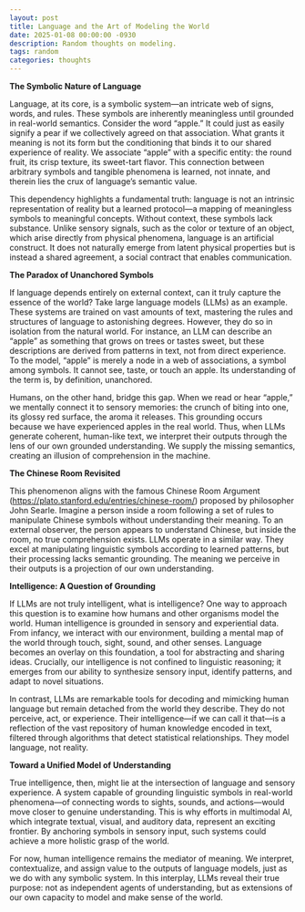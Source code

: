```yaml
---
layout: post
title: Language and the Art of Modeling the World
date: 2025-01-08 00:00:00 -0930
description: Random thoughts on modeling.
tags: random
categories: thoughts
---
```


**The Symbolic Nature of Language**

Language, at its core, is a symbolic system—an intricate web of signs, words, and rules. These symbols are inherently meaningless until grounded in real-world semantics. Consider the word “apple.” It could just as easily signify a pear if we collectively agreed on that association. What grants it meaning is not its form but the conditioning that binds it to our shared experience of reality. We associate “apple” with a specific entity: the round fruit, its crisp texture, its sweet-tart flavor. This connection between arbitrary symbols and tangible phenomena is learned, not innate, and therein lies the crux of language’s semantic value.

This dependency highlights a fundamental truth: language is not an intrinsic representation of reality but a learned protocol—a mapping of meaningless symbols to meaningful concepts. Without context, these symbols lack substance. Unlike sensory signals, such as the color or texture of an object, which arise directly from physical phenomena, language is an artificial construct. It does not naturally emerge from latent physical properties but is instead a shared agreement, a social contract that enables communication.

**The Paradox of Unanchored Symbols**

If language depends entirely on external context, can it truly capture the essence of the world? Take large language models (LLMs) as an example. These systems are trained on vast amounts of text, mastering the rules and structures of language to astonishing degrees. However, they do so in isolation from the natural world. For instance, an LLM can describe an “apple” as something that grows on trees or tastes sweet, but these descriptions are derived from patterns in text, not from direct experience. To the model, “apple” is merely a node in a web of associations, a symbol among symbols. It cannot see, taste, or touch an apple. Its understanding of the term is, by definition, unanchored.

Humans, on the other hand, bridge this gap. When we read or hear “apple,” we mentally connect it to sensory memories: the crunch of biting into one, its glossy red surface, the aroma it releases. This grounding occurs because we have experienced apples in the real world. Thus, when LLMs generate coherent, human-like text, we interpret their outputs through the lens of our own grounded understanding. We supply the missing semantics, creating an illusion of comprehension in the machine.

**The Chinese Room Revisited**

This phenomenon aligns with the famous Chinese Room Argument (https://plato.stanford.edu/entries/chinese-room/) proposed by philosopher John Searle. Imagine a person inside a room following a set of rules to manipulate Chinese symbols without understanding their meaning. To an external observer, the person appears to understand Chinese, but inside the room, no true comprehension exists. LLMs operate in a similar way. They excel at manipulating linguistic symbols according to learned patterns, but their processing lacks semantic grounding. The meaning we perceive in their outputs is a projection of our own understanding.

**Intelligence: A Question of Grounding**

If LLMs are not truly intelligent, what is intelligence? One way to approach this question is to examine how humans and other organisms model the world. Human intelligence is grounded in sensory and experiential data. From infancy, we interact with our environment, building a mental map of the world through touch, sight, sound, and other senses. Language becomes an overlay on this foundation, a tool for abstracting and sharing ideas. Crucially, our intelligence is not confined to linguistic reasoning; it emerges from our ability to synthesize sensory input, identify patterns, and adapt to novel situations.

In contrast, LLMs are remarkable tools for decoding and mimicking human language but remain detached from the world they describe. They do not perceive, act, or experience. Their intelligence—if we can call it that—is a reflection of the vast repository of human knowledge encoded in text, filtered through algorithms that detect statistical relationships. They model language, not reality.

**Toward a Unified Model of Understanding**

True intelligence, then, might lie at the intersection of language and sensory experience. A system capable of grounding linguistic symbols in real-world phenomena—of connecting words to sights, sounds, and actions—would move closer to genuine understanding. This is why efforts in multimodal AI, which integrate textual, visual, and auditory data, represent an exciting frontier. By anchoring symbols in sensory input, such systems could achieve a more holistic grasp of the world.

For now, human intelligence remains the mediator of meaning. We interpret, contextualize, and assign value to the outputs of language models, just as we do with any symbolic system. In this interplay, LLMs reveal their true purpose: not as independent agents of understanding, but as extensions of our own capacity to model and make sense of the world.
